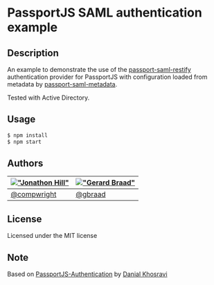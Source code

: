PassportJS SAML authentication example
======================================

Description
-----------

An example to demonstrate the use of the [passport-saml-restify](https://github.com/jameswomack/passport-saml-restify) authentication provider for PassportJS with configuration loaded from metadata by [passport-saml-metadata](https://github.com/compwright/passport-saml-metadata).

Tested with Active Directory.

Usage
-----

```bash
$ npm install
$ npm start
```

Authors
-------

| [!["Jonathon Hill"](http://gravatar.com/avatar/0954b07694d217460222ae1dc5fa9c40.png?s=60)](http://jonathonhill.net "Jonathon Hill <jhill9693@gmail.com>") | [!["Gerard Braad"](http://gravatar.com/avatar/e466994eea3c2a1672564e45aca844d0.png?s=60)](http://gbraad.nl "Gerard Braad <me@gbraad.nl>") |
|---|---|
| [@compwright](https://twitter.com/compwright) | [@gbraad](https://twitter.com/gbraad) |


License
-------

Licensed under the MIT license


Note
----

Based on [PassportJS-Authentication](https://github.com/DanialK/PassportJS-Authentication) by [Danial Khosravi](http://danialk.github.io/)
